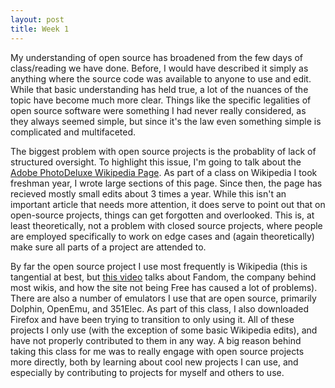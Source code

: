 ```yaml
---
layout: post
title: Week 1
---
```


My understanding of open source has broadened from the few days of class/reading we have done. Before, I would have described it simply as anything where the source code was available to anyone to use and edit. While that basic understanding has held true, a lot of the nuances of the topic have become much more clear. Things like the specific legalities of open source software were something I had never really considered, as they always seemed simple, but since it's the law even something simple is complicated and multifaceted.

The biggest problem with open source projects is the probablity of lack of structured oversight. To highlight this issue, I'm going to talk about the [Adobe PhotoDeluxe Wikipedia Page](https://en.wikipedia.org/wiki/Adobe_PhotoDeluxe). As part of a class on Wikipedia I took freshman year, I wrote large sections of this page. Since then, the page has recieved mostly small edits about 3 times a year. While this isn't an important article that needs more attention, it does serve to point out that on open-source projects, things can get forgotten and overlooked. This is, at least theoretically, not a problem with closed source projects, where people are employed specifically to work on edge cases and (again theoretically) make sure all parts of a project are attended to.

By far the open source project I use most frequently is Wikipedia (this is tangential at best, but [this video](https://www.youtube.com/watch?v=qcfuA_UAz3I) talks about Fandom, the company behind most wikis, and how the site not being Free has caused a lot of problems). There are also a number of emulators I use that are open source, primarily Dolphin, OpenEmu, and 351Elec. As part of this class, I also downloaded Firefox and have been trying to transition to only using it. All of these projects I only use (with the exception of some basic Wikipedia edits), and have not properly contributed to them in any way. A big reason behind taking this class for me was to really engage with open source projects more directly, both by learning about cool new projects I can use, and especially by contributing to projects for myself and others to use.
